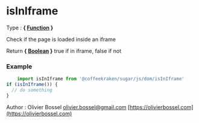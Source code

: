 # isInIframe

<!-- @namespace: sugar.js.dom.isInIframe -->

Type : **{ [Function](https://developer.mozilla.org/fr/docs/Web/JavaScript/Reference/Objets_globaux/Function) }**


Check if the page is loaded inside an iframe


Return **{ [Boolean](https://developer.mozilla.org/fr/docs/Web/JavaScript/Reference/Objets_globaux/Boolean) }** true if in iframe, false if not

### Example
```js
	import isInIframe from '@coffeekraken/sugar/js/dom/isInIframe'
if (isInIframe()) {
  // do something
}
```
Author : Olivier Bossel [olivier.bossel@gmail.com](mailto:olivier.bossel@gmail.com) [https://olivierbossel.com](https://olivierbossel.com)